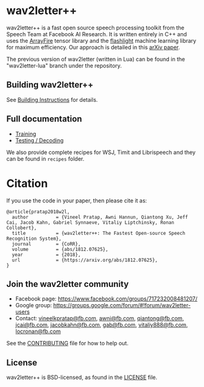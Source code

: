 # wav2letter++

wav2letter++ is a fast open source speech processing toolkit from the Speech Team at Facebook AI Research.
It is written entirely in C++ and uses the [ArrayFire](https://github.com/arrayfire/arrayfire) tensor library and the [flashlight](https://github.com/facebookresearch/flashlight) machine learning library for maximum efficiency.
Our approach is detailed in this [arXiv paper](https://arxiv.org/abs/1812.07625).

The previous version of wav2letter (written in Lua) can be found in the "wav2letter-lua" branch under the repository.

## Building wav2letter++
See [Building Instructions](docs/installation.md) for details.

## Full documentation
- [Training](docs/train.md)
- [Testing / Decoding](docs/decoder.md)

We also provide complete recipes for WSJ, Timit and Librispeech and they can be found in `recipes` folder.

# Citation

If you use the code in your paper, then please cite it as:

```
@article{pratap2018w2l,
  author          = {Vineel Pratap, Awni Hannun, Qiantong Xu, Jeff Cai, Jacob Kahn, Gabriel Synnaeve, Vitaliy Liptchinsky, Ronan Collobert},
  title           = {wav2letter++: The Fastest Open-source Speech Recognition System},
  journal         = {CoRR},
  volume          = {abs/1812.07625},
  year            = {2018},
  url             = {https://arxiv.org/abs/1812.07625},
}
```

## Join the wav2letter community
* Facebook page: https://www.facebook.com/groups/717232008481207/
* Google group: https://groups.google.com/forum/#!forum/wav2letter-users
* Contact: vineelkpratap@fb.com, awni@fb.com, qiantong@fb.com, jcai@fb.com, jacobkahn@fb.com, gab@fb.com, vitaliy888@fb.com, locronan@fb.com

See the [CONTRIBUTING](CONTRIBUTING.md) file for how to help out.

## License
wav2letter++ is BSD-licensed, as found in the [LICENSE](LICENSE) file.
